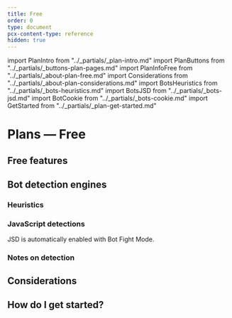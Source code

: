 ```yaml
---
title: Free
order: 0
type: document
pcx-content-type: reference
hidden: true
---
```


import PlanIntro from "../\_partials/\_plan-intro.md"
import PlanButtons from "../\_partials/\_buttons-plan-pages.md"
import PlanInfoFree from "../\_partials/\_about-plan-free.md"
import Considerations from "../\_partials/\_about-plan-considerations.md"
import BotsHeuristics from "../\_partials/\_bots-heuristics.md"
import BotsJSD from "../\_partials/\_bots-jsd.md"
import BotCookie from "../\_partials/\_bots-cookie.md"
import GetStarted from "../\_partials/\_plan-get-started.md"

# Plans — Free

<PlanIntro/>

<PlanButtons/>

## Free features

<PlanInfoFree/>

## Bot detection engines

### Heuristics

<BotsHeuristics/>

### JavaScript detections

<BotsJSD/>

JSD is automatically enabled with Bot Fight Mode.

### Notes on detection

<BotCookie/>

## Considerations

<Considerations/>

## How do I get started?

<GetStarted/>
